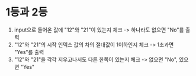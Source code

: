 # 1등과 2등

1. input으로 들어온 값에 "12"와 "21"이 있는지 체크 -> 하나라도 없으면 "No"를 출력
2. "12"와 "21"의 시작 인덱스 값의 차의 절대값이 1이하인지 체크 -> 1초과면 "Yes"를 출력
3. "12"와 "21"을 각각 지우고나서도 다른 한쪽이 있는지 체크 -> 없으면 "No", 있으면 "Yes"
